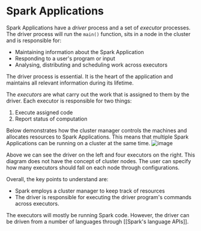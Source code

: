 # Spark Applications
Spark Applications have a *driver* process and a set of *executor* processes. The driver process will run the `main()` function, sits in a node in the cluster and is responsible for:
- Maintaining information about the Spark Application
- Responding to a user's program or input
- Analysing, distributing and scheduling work across executors

The driver process is essential. It is the heart of the application and maintains all relevant information during its lifetime.

The *executors* are what carry out the work that is assigned to them by the driver. Each executor is responsible for two things:
1. Execute assigned code
2. Report status of computation

Below demonstrates how the cluster manager controls the machines and allocates resources to Spark Applications. This means that multiple Spark Applications can be running on a cluster at the same time.
![image](https://learning.oreilly.com/api/v2/epubs/urn:orm:book:9781491912201/files/assets/spdg_0201.png)

Above we can see the driver on the left and four executors on the right. This diagram does not have the concept of cluster nodes. The user can specify how many executors should fall on each node through configurations.

Overall, the key points to understand are:
- Spark employs a cluster manager to keep track of resources
- The driver is responsible for executing the driver program's commands across executors.

The executors will mostly be running Spark code. However, the driver can be driven from a number of languages through [[Spark's language APIs]].